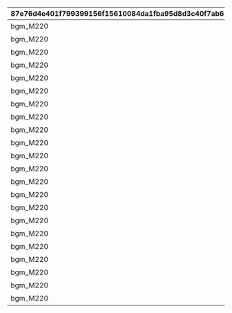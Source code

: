 |87e76d4e401f799399156f15610084da1fba95d8d3c40f7ab618cc980af544a5|f03dac3ae2bb7dda53b65c24467b836a41cea43a80d34897270b2aad1dc54307|5f74c8cb54b46a2320fc97b4062ab2dbccdfb8a604d5ab17d000a03036d89a4c|98a27cc7028c0233ef53da41745840eddbbbc60568bb8a4ad4bd7ad2411132da|ffc754484bc84c9192481ba03f315b6eef4d0d6bc19893908ccd80947a2dc725|e41255a4e9165f5e9e306af67aecffe9a50c3e73cf473dc51513ff3396124757|5e8f646b631eb45d7f5457427d8b6941bcc5ad4c21ace0f6ecd443cd0d17754e|5a22f5e486fa16a4a5839bf8fe17e9f70075bfc8ae8d9576359aaa96bf3fadd3|c0336d1bfba7c2dd9a909d20d1782f096b356b357b59fdd56dbd1b0961428a96|7cebcd40c294f999e91727b8550ed48b28c0326a11b0786f1fab86ccaf9c182b|03fbc5c4ac876582c1552343ddb455de22cd5992c457d3aee328dbb00d422ef7|81b8f68f9a4cc75f9abc33e7a4c6cc5abc8849b8e494fe94d3804e8428625969|4221d04f72aaab513acc0a127cff1b855967213d5e35be818a4f645a891ebaf0|5b30e8da4c61b6e2958b33d5efb1b6c8419ceb4f3e1861de7c1067c4c1bbbcef|17c56c0d3da3841686fdeb05e512d40ea29e601ffb9801ebb8eb99b884046091|756bfd7527f24a011c5789e159cf1c8ee76b1f7e0ae80fd0a32369795d902e8d|a27759c3a6acbe38f8f49d51090aa6fbe0a8ae14af96b3420b975c7802d0ae1b|19c784c5ab2712dcfef2e2231ff08045774c42591155f8319c288cc55e76890e|
| --- | --- | --- | --- | --- | --- | --- | --- | --- | --- | --- | --- | --- | --- | --- | --- | --- | --- |
|bgm_M220|4004101|0|王都滅亡までのカウントダウン　～04/01 23：59|2019/04/01|1|480|1|1001001|2019/04/01 7:59:59|0|ロボリマ来襲！|100584|1001|1000000000000|bgm_M220|500000000001|1|
|bgm_M220|4004102|0|王都滅亡までのカウントダウン　～04/01 23：59|2019/04/01 8:00:00|2|300|1|1001002|2019/04/01 12:59:59|0|ロボリマ来襲！|100584|1001|500000000000|bgm_M220|300000000001|2|
|bgm_M220|4004103|0|王都滅亡までのカウントダウン　～04/01 23：59|2019/04/01 13:00:00|3|300|1|1001003|2019/04/01 17:59:59|0|ロボリマ来襲！|100584|1001|300000000000|bgm_M220|100000000001|3|
|bgm_M220|4004104|0|王都滅亡までのカウントダウン　～04/01 23：59|2019/04/01 18:00:00|1|120|1|1001001|2019/04/01 19:59:59|0|ロボリマ来襲！|100584|1001|100000000000|bgm_M220|50000000001|4|
|bgm_M220|0|0|王都滅亡までのカウントダウン　～04/01 23：59|2019/04/01 20:00:00|2|240|1|1001002|2019/04/01 23:59:59|0|ロボリマ来襲！|100584|1001|50000000000|bgm_M220|0|5|
|bgm_M220|4004109|0|王都滅亡までのカウントダウン　～04/01 23：59|2019/04/01|1|480|1|1001004|2019/04/01 7:59:59|0|ロボリマ来襲！|100584|1001|0|bgm_M220|0|8|
|bgm_M220|0|0|王都滅亡までのカウントダウン　～04/01 23：59|2019/04/01 8:00:00|2|300|1|1001005|2019/04/01 12:59:59|0|ロボリマ来襲！|100584|1001|0|bgm_M220|0|9|
|bgm_M220|0|0|王都滅亡までのカウントダウン　～04/01 23：59|2019/04/01 13:00:00|3|300|1|1001006|2019/04/01 17:59:59|0|ロボリマ来襲！|100584|1001|0|bgm_M220|0|10|
|bgm_M220|0|0|王都滅亡までのカウントダウン　～04/01 23：59|2019/04/01 18:00:00|1|180|1|1001004|2019/04/01 20:59:59|0|ロボリマ来襲！|100584|1001|0|bgm_M220|0|11|
|bgm_M220|0|0|王都滅亡までのカウントダウン　～04/01 23：59|2019/04/01 21:00:00|2|180|1|1001005|2019/04/01 23:59:59|0|ロボリマ来襲！|100584|1001|0|bgm_M220|0|12|
|bgm_M220|4004101|0|バトル オブ ランドソル 巨影復活　～04/01 23：59|2020/04/01|1|480|1|1002001|2020/04/01 7:59:59|0|巨影復活|100584|1002|2500000000000|bgm_M220|1250000000001|15|
|bgm_M220|4004102|0|バトル オブ ランドソル 巨影復活　～04/01 23：59|2020/04/01 8:00:00|2|300|1|1002002|2020/04/01 12:59:59|0|巨影復活|100584|1002|1250000000000|bgm_M220|750000000001|16|
|bgm_M220|4004103|0|バトル オブ ランドソル 巨影復活　～04/01 23：59|2020/04/01 13:00:00|3|300|1|1002003|2020/04/01 17:59:59|0|巨影復活|100584|1002|750000000000|bgm_M220|250000000001|17|
|bgm_M220|4004104|0|バトル オブ ランドソル 巨影復活　～04/01 23：59|2020/04/01 18:00:00|1|120|1|1002001|2020/04/01 19:59:59|0|巨影復活|100584|1002|250000000000|bgm_M220|125000000001|18|
|bgm_M220|0|0|バトル オブ ランドソル 巨影復活　～04/01 23：59|2020/04/01 20:00:00|2|240|1|1002002|2020/04/01 23:59:59|0|巨影復活|100584|1002|125000000000|bgm_M220|0|19|
|bgm_M220|4004109|0|バトル オブ ランドソル 巨影復活　～04/01 23：59|2020/04/01|1|480|1|1002004|2020/04/01 7:59:59|0|巨影復活|100584|1002|0|bgm_M220|0|22|
|bgm_M220|0|0|バトル オブ ランドソル 巨影復活　～04/01 23：59|2020/04/01 8:00:00|2|300|1|1002005|2020/04/01 12:59:59|0|巨影復活|100584|1002|0|bgm_M220|0|23|
|bgm_M220|0|0|バトル オブ ランドソル 巨影復活　～04/01 23：59|2020/04/01 13:00:00|3|300|1|1002006|2020/04/01 17:59:59|0|巨影復活|100584|1002|0|bgm_M220|0|24|
|bgm_M220|0|0|バトル オブ ランドソル 巨影復活　～04/01 23：59|2020/04/01 18:00:00|1|180|1|1002004|2020/04/01 20:59:59|0|巨影復活|100584|1002|0|bgm_M220|0|25|
|bgm_M220|0|0|バトル オブ ランドソル 巨影復活　～04/01 23：59|2020/04/01 21:00:00|2|60|1|1002005|2020/04/01 21:59:59|0|巨影復活|100584|1002|0|bgm_M220|0|26|
|bgm_M220|0|0|バトル オブ ランドソル 巨影復活　～04/01 23：59|2020/04/01 22:00:00|3|60|1|1002006|2020/04/01 22:59:59|0|巨影復活|100584|1002|0|bgm_M220|0|27|
|bgm_M220|0|0|バトル オブ ランドソル 巨影復活　～04/01 23：59|2020/04/01 23:00:00|1|60|1|1002004|2020/04/01 23:59:59|0|巨影復活|100584|1002|0|bgm_M220|0|28|